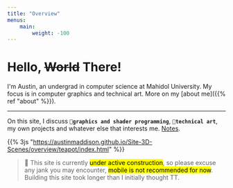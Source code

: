 ```yaml
---
title: "Overview"
menus:
    main:
        weight: -100
---
```


# Hello, <s>World</s> There!

I'm Austin, an undergrad in computer science at Mahidol University. My focus is in computer graphics and technical art. More on my [about me]({{% ref "about" %}}).

---
<!-- On this site, I discuss **`🐇graphics and shader programming`**, **`🎨technical art`**, and whatever else that interests me. You can scroll down for [featured notes](#featured-notes) or go to [notes](notes) for all notes. -->

On this site, I discuss **`🐇graphics and shader programming`**, **`🎨technical art`**, my own projects and whatever else that interests me. [Notes](notes).


{{% 3js "https://austinmaddison.github.io/Site-3D-Scenes/overview/teapot/index.html" %}}

> <span class="text-opacity-100 text-zinc-50">🔨</span> This site is currently <mark>under active construction</mark>, so please excuse any jank you may encounter, <mark>mobile is not recommended for now</mark>. Building this site took longer than I initially thought TT. 

<!-- # Featured Notes
## Articles
## Projects

 -->





